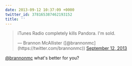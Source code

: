 ```yaml
---
date: 2013-09-12 10:37:09 +0000
twitter_id: 378165387462193152
title: ''
---
```


<blockquote class="twitter-tweet"><p lang="en" dir="ltr">iTunes Radio completely kills Pandora. I&#39;m sold.</p>&mdash; Brannon McAllister ([@brannonmc](https://twitter.com/brannonmc)) <a href="https://twitter.com/brannonmc/status/378144404487544834?ref_src=twsrc%5Etfw">September 12, 2013</a></blockquote>
<script async src="https://platform.twitter.com/widgets.js" charset="utf-8"></script>

[@brannonmc](https://twitter.com/brannonmc) what's better for you?
